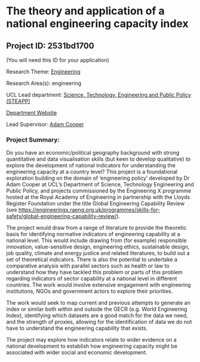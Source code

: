# The theory and application of a national engineering capacity index

## Project ID: **2531bd1700**
(You will need this ID for your application)

Research Theme: [Engineering](../themes/engineering.md)

Research Area(s):
engineering

UCL Lead department: [Science, Technology, Engineering and Public Policy (STEAPP)](../departments/science-technology-engineering-and-public-policy.md)

[Department Website](https://www.ucl.ac.uk/steapp)

Lead Supervisor: [Adam Cooper](https://profiles.ucl.ac.uk/41821)

### Project Summary:

Do you have an economic/political geography background with strong quantitative and data visualisation skills (but keen to develop qualitative) to explore the development of national indicators for understanding the engineering capacity at a country level? This project is a foundational exploration building on the domain of ‘engineering policy’ developed by Dr Adam Cooper at UCL’s Department of Science, Technology Engineering and Public Policy, and projects commissioned by the Engineering X programme hosted at the Royal Academy of Engineering in partnership with the Lloyds Register Foundation under the title Global Engineering Capability Review (see https://engineeringx.raeng.org.uk/programmes/skills-for-safety/global-engineering-capability-review/).

The project would draw from a range of literature to provide the theoretic basis for identifying normative indicators of engineering capability at a national level. This would include drawing from (for example) responsible innovation, value-sensitive design, engineering ethics, sustainable design, job quality, climate and energy justice and related literatures, to build out a set of theoretical indicators.  There is also the potential to undertake a comparative analysis with parallel sectors such as health or law to understand how they have tackled this problem or parts of this problem regarding indicators of sector capability at a national level in different countries. The work would involve extensive engagement with engineering institutions, NGOs and government actors to explore their priorities.

The work would seek to map current and previous attempts to generate an index or similar both within and outside the GECR (e.g. World Engineering Index), identifying which datasets are a good match for the data we need, and the strength of proxies, allowing for the identification of data we do not have to understand the engineering capability that exists. 

The project may explore how indicators relate to wider evidence on a national development  to establish how engineering capacity might be associated with wider social and economic development.

